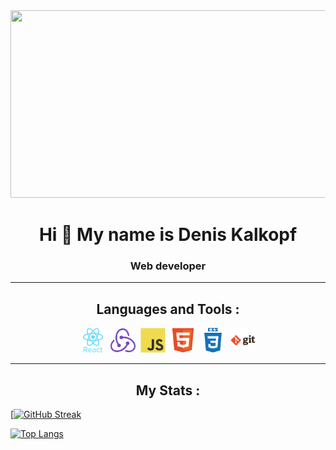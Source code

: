 <div align="center">
  <img src="https://media.giphy.com/media/dWesBcTLavkZuG35MI/giphy.gif" width="600" height="300"/>
</div>

<h1 align="center">Hi 👋 My name is Denis Kalkopf</h1>

<h3 align="center">Web developer</h3>

---

<h2 align="center">Languages and Tools :</h2>

<div align="center">
  <img src="https://github.com/devicons/devicon/blob/master/icons/react/react-original-wordmark.svg" title="React" alt="React" width="40" height="40"/>&nbsp;
  <img src="https://github.com/devicons/devicon/blob/master/icons/redux/redux-original.svg" title="Redux" alt="Redux " width="40" height="40"/>&nbsp;
  <img src="https://github.com/devicons/devicon/blob/master/icons/javascript/javascript-original.svg" title="JavaScript" alt="JavaScript" width="40" height="40"/>&nbsp;
  <img src="https://github.com/devicons/devicon/blob/master/icons/html5/html5-original.svg" title="HTML5" alt="HTML" width="40" height="40"/>&nbsp;
  <img src="https://github.com/devicons/devicon/blob/master/icons/css3/css3-plain-wordmark.svg"  title="CSS3" alt="CSS" width="40" height="40"/>&nbsp;
  <img src="https://github.com/devicons/devicon/blob/master/icons/git/git-original-wordmark.svg" title="Git" **alt="Git" width="40" height="40"/>
</div>

---

<h2 align="center">My Stats :</h2>

  [[![GitHub Streak](https://github-readme-streak-stats.herokuapp.com?user=denisjet&theme=tokyonight&card_width=500)](https://git.io/streak-stats)
  
  [![Top Langs](https://github-readme-stats.vercel.app/api/top-langs/?username=denisjet&layout=compact&theme=nightowl&card_width=500&)](https://github.com/anuraghazra/github-readme-stats)
